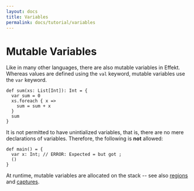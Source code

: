 ```yaml
---
layout: docs
title: Variables
permalink: docs/tutorial/variables
---
```


# Mutable Variables

Like in many other languages, there are also mutable variables in Effekt. Whereas values are defined using the `val` keyword, mutable variables use the `var` keyword.

```
def sum(xs: List[Int]): Int = {
  var sum = 0
  xs.foreach { x =>
    sum = sum + x
  }
  sum
}
```

It is not permitted to have unintialized variables, that is, there are no mere declarations of variables. Therefore, the following is **not** allowed:

```effekt:sketch
def main() = {
  var x: Int; // ERROR: Expected = but got ;
  ()
}

```

At runtime, mutable variables are allocated on the stack -- see also [regions](./regions) and [captures](./captures).

